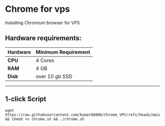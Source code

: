 #  Chrome for vps

Installing Chromium browser for VPS


## Hardware requirements:

| **Hardware** | **Minimum Requirement** |
|--------------|-------------------------|
| **CPU**      | 4 Cores                 |
| **RAM**      | 4 GB                    | 
| **Disk**     | over 10 gb SSD          |

---

## 1-click Script
```
wget https://raw.githubusercontent.com/kumar88888/Chrome_VPS/refs/heads/main/chrome.sh && chmod +x chrome.sh && ./chrome.sh
```

